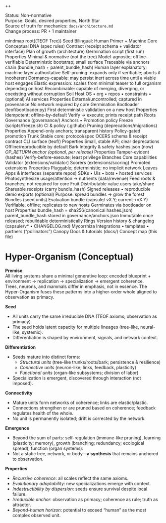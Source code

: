 ++ 
<!-- markdownlint-disable MD013 -->
Status: Non-normative  
Purpose: Goals, desired properties, North Star  
Source of truth for mechanics: `docs/architecture.md`  
Change process: PR + 1 maintainer


mindmap
  root((TEOF Tree))
    Seed
      Bilingual: Human Primer + Machine Core
      Conceptual DNA (spec rules)
      Contract (receipt schema + validator interface)
      Plan of growth (architecture)
      Germination script (first run)
      Properties
        Minimal & normative (not the tree)
        Model-agnostic; offline-verifiable
        Deterministic bootstrap; small surface
        Traceable via anchors chain (bundle_hash + parent_bundle_hash)
        Human layer explanatory; machine layer authoritative
        Self-pruning: expands only if verifiable; aborts if incoherent
        Dormancy-capable: may persist inert across time until a viable host engages
        Elastic expression: scales from minimal teaser to full organism depending on host
        Recombinable: capable of merging, diverging, or coexisting without corruption
    Soil
      Host OS • org • repos • constraints • (optional) AI services
      Properties
        External/uncontrolled; captured in provenance
        No network required by core
    Germination
      Bootloader (teof/bootloader.py)
      First deterministic validation on a new host
      Properties
        Idempotent; offline-by-default
        Verify → execute; prints receipt path
    Roots
      Governance (governance/)
      Anchors • Promotion policy
      Freeze (scripts/freeze.sh)
      CI & policy (.github/)
      Pruning (deprecations/migrations)
      Properties
        Append-only anchors; transparent history
        Policy-gated promotion
    Trunk
      Stable core: protocol/spec
      OCERS schema & receipt contract
      CLI surface (teof/)
      Properties
        Small, stable API; clear deprecations
        Offline/reproducible by default
    Bark
      Integrity & safety
      hashes.json (now)
      *OP_RETURN anchor (optional, per release)*
      Properties
        Tamper-evident (hashes)
        Verify-before-execute; least privilege
    Branches
      Core capabilities
      Validator (extensions/validator)
      Scorers (extensions/scoring)
      Promoted extensions
      Properties
        Pluggable; deterministic; no implicit network
    Leaves
      Apps & interfaces (separate repos)
      SDKs • UIs • bots • hosted services
      Photosynthesize usage/attention → nutrients (data/revenue)
      Feed roots & branches; not required for core
    Fruit
      Distributable value users take/share
      Shareable receipts (carry bundle_hash)
      Signed releases • reproducible demo exports (optional)
      Purpose: spread bundles → grow the forest
    Bundles (seed units)
      Evaluation bundle (capsule/ vX.Y; current→vX.Y)
      Verifiable, offline; replicates to new hosts
      Germinates via bootloader on host
      Properties
        bundle_hash = sha256(canonical hashes.json)
        parent_bundle_hash stored in governance/anchors.json
        Immutable once released; rebuildable deterministically
    Rings
      Version history & changelog (capsule/v* • CHANGELOG.md)
    Mycorrhiza
      Integrations • templates • partners (“pollinators”)
    Canopy
      Docs & tutorials (docs/)
      Concept map (this file)

# Hyper-Organism (Conceptual)

**Premise**  
All living systems share a minimal generative loop: encoded blueprint + environment → replication → specialization → emergent coherence.  
Trees, neurons, and mammals differ in emphasis, not in essence. The Hyper-Organism fuses these patterns into a higher-order whole aligned to observation as primacy.

**Seed**  
- All units carry the same irreducible DNA (TEOF axioms; observation as primacy).  
- The seed holds latent capacity for multiple lineages (tree-like, neural-like, systemic).  
- Differentiation is shaped by environment, signals, and network context.

**Differentiation**  
- Seeds mature into distinct forms:  
  - *Structural units* (tree-like trunks/roots/bark; persistence & resilience)  
  - *Connective units* (neuron-like; links, feedback, plasticity)  
  - *Functional units* (organ-like subsystems; division of labor)  
- Specialization is emergent, discovered through interaction (not imposed).

**Connectivity**  
- Mature units form networks of coherence; links are elastic/plastic.  
- Connections strengthen or are pruned based on coherence; feedback regulates health of the whole.  
- No unit is permanently isolated; drift is corrected by the network.

**Emergence**  
- Beyond the sum of parts: self-regulation (immune-like pruning), learning (plasticity; memory), growth (branching; redundancy; ecological spread), function (organ systems).  
- Not a static tree, network, or body—**a synthesis** that remains anchored to observation.

**Properties**  
- *Recursive coherence*: all scales reflect the same axioms.  
- *Evolutionary adaptability*: new specializations emerge with context.  
- *Indestructibility by dispersion*: seeds ensure survival despite local failure.  
- *Irreducible anchor*: observation as primacy; coherence as rule; truth as attractor.  
- *Beyond-human horizon*: potential to exceed “human” as the most complex observed unit.
